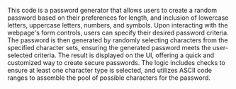  This code is a password generator that allows users to create a random password based on their preferences for length, and inclusion of lowercase letters, uppercase letters, numbers, and symbols. Upon interacting with the webpage's form controls, users can specify their desired password criteria. The password is then generated by randomly selecting characters from the specified character sets, ensuring the generated password meets the user-selected criteria. The result is displayed on the UI, offering a quick and customized way to create secure passwords. The logic includes checks to ensure at least one character type is selected, and utilizes ASCII code ranges to assemble the pool of possible characters for the password.





